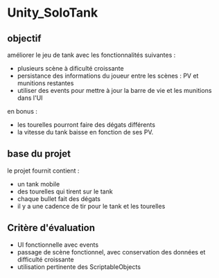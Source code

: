 # Unity_SoloTank

## objectif

améliorer le jeu de tank avec les fonctionnalités suivantes :
- plusieurs scène à dificulté croissante
- persistance des informations du joueur entre les scènes : PV et munitions restantes
- utiliser des events pour mettre à jour la barre de vie et les munitions dans l'UI

en bonus :
- les tourelles pourront faire des dégats différents
- la vitesse du tank baisse en fonction de ses PV.

## base du projet

le projet fournit contient :
- un tank mobile
- des tourelles qui tirent sur le tank
- chaque bullet fait des dégats
- il y a une cadence de tir pour le tank et les tourelles

## Critère d'évaluation

- UI fonctionnelle avec events
- passage de scène fonctionnel, avec conservation des données et difficulté croissante
- utilisation pertinente des ScriptableObjects